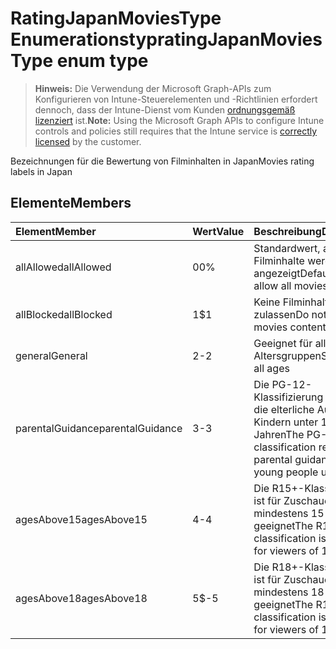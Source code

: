 # <a name="ratingjapanmoviestype-enum-type"></a><span data-ttu-id="3cf54-101">RatingJapanMoviesType Enumerationstyp</span><span class="sxs-lookup"><span data-stu-id="3cf54-101">ratingJapanMoviesType enum type</span></span>

> <span data-ttu-id="3cf54-102">**Hinweis:** Die Verwendung der Microsoft Graph-APIs zum Konfigurieren von Intune-Steuerelementen und -Richtlinien erfordert dennoch, dass der Intune-Dienst vom Kunden [ordnungsgemäß lizenziert](https://go.microsoft.com/fwlink/?linkid=839381) ist.</span><span class="sxs-lookup"><span data-stu-id="3cf54-102">**Note:** Using the Microsoft Graph APIs to configure Intune controls and policies still requires that the Intune service is [correctly licensed](https://go.microsoft.com/fwlink/?linkid=839381) by the customer.</span></span>

<span data-ttu-id="3cf54-103">Bezeichnungen für die Bewertung von Filminhalten in Japan</span><span class="sxs-lookup"><span data-stu-id="3cf54-103">Movies rating labels in Japan</span></span>
## <a name="members"></a><span data-ttu-id="3cf54-104">Elemente</span><span class="sxs-lookup"><span data-stu-id="3cf54-104">Members</span></span>
|<span data-ttu-id="3cf54-105">Element</span><span class="sxs-lookup"><span data-stu-id="3cf54-105">Member</span></span>|<span data-ttu-id="3cf54-106">Wert</span><span class="sxs-lookup"><span data-stu-id="3cf54-106">Value</span></span>|<span data-ttu-id="3cf54-107">Beschreibung</span><span class="sxs-lookup"><span data-stu-id="3cf54-107">Description</span></span>|
|:---|:---|:---|
|<span data-ttu-id="3cf54-108">allAllowed</span><span class="sxs-lookup"><span data-stu-id="3cf54-108">allAllowed</span></span>|<span data-ttu-id="3cf54-109">0</span><span class="sxs-lookup"><span data-stu-id="3cf54-109">0%</span></span>|<span data-ttu-id="3cf54-110">Standardwert, alle Filminhalte werden angezeigt</span><span class="sxs-lookup"><span data-stu-id="3cf54-110">Default value, allow all movies content</span></span>|
|<span data-ttu-id="3cf54-111">allBlocked</span><span class="sxs-lookup"><span data-stu-id="3cf54-111">allBlocked</span></span>|<span data-ttu-id="3cf54-112">1</span><span class="sxs-lookup"><span data-stu-id="3cf54-112">$1</span></span>|<span data-ttu-id="3cf54-113">Keine Filminhalte zulassen</span><span class="sxs-lookup"><span data-stu-id="3cf54-113">Do not allow any movies content</span></span>|
|<span data-ttu-id="3cf54-114">general</span><span class="sxs-lookup"><span data-stu-id="3cf54-114">General</span></span>|<span data-ttu-id="3cf54-115">2</span><span class="sxs-lookup"><span data-stu-id="3cf54-115">-2</span></span>|<span data-ttu-id="3cf54-116">Geeignet für alle Altersgruppen</span><span class="sxs-lookup"><span data-stu-id="3cf54-116">Suitable for all ages</span></span>|
|<span data-ttu-id="3cf54-117">parentalGuidance</span><span class="sxs-lookup"><span data-stu-id="3cf54-117">parentalGuidance</span></span>|<span data-ttu-id="3cf54-118">3</span><span class="sxs-lookup"><span data-stu-id="3cf54-118">-3</span></span>|<span data-ttu-id="3cf54-119">Die PG-12-Klassifizierung erfordert die elterliche Aufsicht von Kindern unter 12 Jahren</span><span class="sxs-lookup"><span data-stu-id="3cf54-119">The PG-12 classification requests parental guidance for young people under 12</span></span>|
|<span data-ttu-id="3cf54-120">agesAbove15</span><span class="sxs-lookup"><span data-stu-id="3cf54-120">agesAbove15</span></span>|<span data-ttu-id="3cf54-121">4</span><span class="sxs-lookup"><span data-stu-id="3cf54-121">-4</span></span>|<span data-ttu-id="3cf54-122">Die R15+-Klassifizierung ist für Zuschauer von mindestens 15 Jahren geeignet</span><span class="sxs-lookup"><span data-stu-id="3cf54-122">The R15+ classification is suitable for viewers of 15 or older</span></span>|
|<span data-ttu-id="3cf54-123">agesAbove18</span><span class="sxs-lookup"><span data-stu-id="3cf54-123">agesAbove18</span></span>|<span data-ttu-id="3cf54-124">5</span><span class="sxs-lookup"><span data-stu-id="3cf54-124">$-5</span></span>|<span data-ttu-id="3cf54-125">Die R18+-Klassifizierung ist für Zuschauer von mindestens 18 Jahren geeignet</span><span class="sxs-lookup"><span data-stu-id="3cf54-125">The R18+ classification is suitable for viewers of 18 or older</span></span>|



